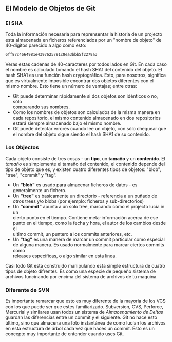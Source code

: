 ## El Modelo de Objetos de Git ##

### El SHA ###

Toda la información necesaria para reprensentar la historia de un projecto 
esta almacenada en ficheros referenciados por un "nombre de objeto" de 
40-digitos parecido a algo como esto:
    
    6ff87c4664981e4397625791c8ea3bbb5f2279a3
    
Veras estas cadenas de 40-caracteres por todos lados en Git.
En cada caso el nombre es calculado tomando el hash SHA1 del contenido del 
objeto. El hash SHA1 es una función hash cryptográfica.
Esto, para nosotros, significa que es virtualmente imposible encontrar dos 
objetos diferentes con el mismo nombre. Esto tiene un número de ventajas; 
entre otras:

- Git puede determinar rápidamente si dos objetos son idénticos o no, sólo   
  comparando sus nombres.
- Como los nombres de objetos son calculados de la misma manera en cada 
  repositorio, el mismo contenido almacenado en dos repositorios estará 
  siempre almacenado bajo el mismo nombre.
- Git puede detectar errores cuando lee un objeto, con sólo chequear que el 
  nombre del objeto sigue siendo el hash SHA1 de su contenido.

### Los Objectos ###

Cada objeto consiste de tres cosas - un **tipo**, un **tamaño** y un **contenido**.
El _tamaño_ es simplemente el tamaño del contenido, el contenido depende del tipo de objeto que es, y existen cuatro diferentes tipos de objetos:
"blob", "tree", "commit" y "tag". 

- Un **"blob"** es usado para almacenar ficheros de datos - es generalmente un fichero.
- Un **"tree"** es basicamente un directorio - referencia a un puñado de otros 
     trees y/o blobs (por ejemplo: ficheros y sub-directorios)
- Un **"commit"** apunta a un solo tree, marcando cómo el projecto lucia in un    
     cierto punto en el tiempo. Contiene meta-información acerca de ese punto 
     en el tiempo, como la fecha y hora, el autor de los cambios desde el   
     ultimo commit, un puntero a los commits anteriores, etc.
- Un **"tag"** es una manera de marcar un commit particular como especial de 
     alguna manera. Es usado normalmente para marcar ciertos commits como    
     releases especificas, o algo similar en esta línea.

Casi todo Git esta construido manipulando esta simple estructura de cuatro 
tipos de objeto difrentes. Es como una especie de pequeño sistema de archivos 
funcinando por encima del sistema de archivos de tu maquina.

### Diferente de SVN ###

Es importante remarcar que esto es muy diferente de la mayoria de los VCS con 
los que puede ser que estes familiarizado. Subversion, CVS, Perforce, 
Mercurial y similares usan todos un sistema de _Almacenamiento de Deltas_
guardan las diferencias entre un commit y el siguiente. Git no hace esto 
último, sino que almacena una foto instantánea de como lucían los archivos en 
esta estructura de árbol cada vez que haces un commit. Esto es un concepto muy 
importante de entender cuando uses Git.
